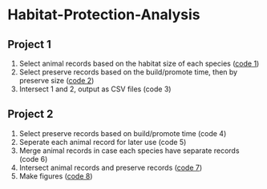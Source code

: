 # Habitat-Protection-Analysis
## Project 1
1. Select animal records based on the habitat size of each species ([code 1](https://github.com/yilunz/Habitat-Protection-Analysis/blob/master/animal_code_use.py))
2. Select preserve records based on the build/promote time, then by preserve size ([code 2](https://github.com/yilunz/Habitat-Protection-Analysis/blob/master/preserve_code.py))
4. Intersect 1 and 2, output as CSV files (code 3)

## Project 2
1. Select preserve records based on build/promote time (code 4)
2. Seperate each animal record for later use (code 5)
3. Merge animal records in case each species have separate records (code 6)
4. Intersect animal records and preserve records ([code 7](https://github.com/yilunz/Habitat-Protection-Analysis/blob/master/merge.py))
5. Make figures ([code 8](https://github.com/yilunz/Habitat-Protection-Analysis/blob/master/figure.R))

